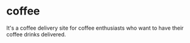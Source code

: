 # coffee
It's a coffee delivery site for coffee enthusiasts who want to have their coffee drinks delivered.
